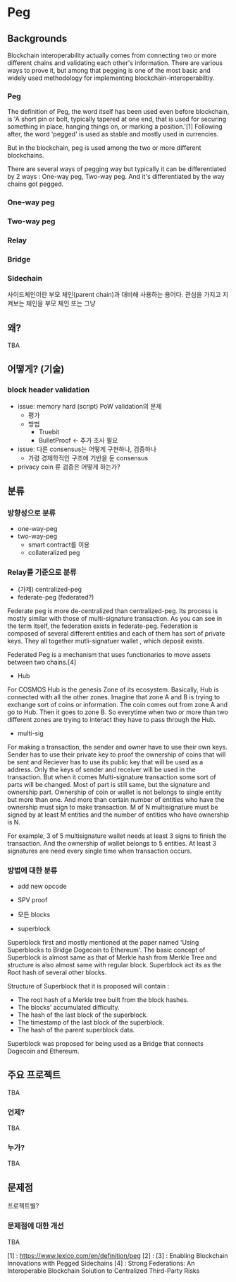 # Peg

## Backgrounds

Blockchain interoperability actually comes from connecting two or more different chains and validating each other's information. There are various ways to prove it, but among that pegging is one of the most basic and widely used methodology for implementing blockchain-interoperabiltiy. 

### Peg

The definition of Peg, the word itself has been used even before blockchain, is 'A short pin or bolt, typically tapered at one end, that is used for securing something in place, hanging things on, or marking a position.'[1] Following after, the word 'pegged' is used as stable and mostly used in currencies. 

But in the blockchain, peg is used among the two or more different blockchains. 

There are several ways of pegging way but typically it can be differentiated by 2 ways : One-way peg, Two-way peg. And it's differentiated by the way chains got pegged. 

### One-way peg

### Two-way peg

### Relay



### Bridge



### Sidechain
사이드체인이란 부모 체인(parent chain)과 대비해 사용하는 용어다. 관심을 가지고 지켜보는 체인을 부모 체인 또는 그냥


## 왜?
TBA

## 어떻게? (기술)

### block header validation
* issue: memory hard (script) PoW validation의 문제
  * 평가
  * 방법
     * Truebit
     * BulletProof <- 추가 조사 필요
* issue: 다른 consensus는 어떻게 구현하나, 검증하나
  * 가령 경제학적인 구조에 기반을 둔 consensus
* privacy coin 류 검증은 어떻게 하는가?

## 분류

### 방향성으로 분류
* one-way-peg
* two-way-peg
  * smart contract를 이용
  * collateralized peg

### Relay를 기준으로 분류
* (가제) centralized-peg
* federate-peg (federated?)

Federate peg is more de-centralized than centralized-peg. Its process is mostly similar with those of multi-signature transaction. As you can see in the term itself, the federation exists in federate-peg. Federation is composed of several different entities and each of them has sort of private keys. They all together mutli-signatuer wallet , which deposit exists.

Federated Peg is a mechanism that uses functionaries to move assets between two chains.[4] 

* Hub

For COSMOS Hub is the genesis Zone of its ecosystem. Basically, Hub is connected with all the other zones. Imagine that zone A and B is trying to exchange sort of coins or information. The coin comes out from zone A and go to Hub. Then it goes to zone B. So everytime when two or more than two different zones are trying to interact they have to pass through the Hub. 
  
* multi-sig

For making a transaction, the sender and owner have to use their own keys. Sender has to use their private key to proof the ownership of coins that will be sent and Reciever has to use its public key that will be used as a address. Only the keys of sender and receiver will be used in the transaction. But when it comes Multi-signature transaction some sort of parts will be changed. Most of part is still same, but the signature and ownership part. Ownership of coin or wallet is not belongs to single entity but more than one. And more than certain number of entities who have the ownership must sign to make transaction. M of N multisignature must be signed by at least M entities and the number of entities who have ownership is N. 

For example, 3 of 5 multisignature wallet needs at least 3 signs to finish the transaction. And the ownership of wallet belongs to 5 entities. At least 3 signatures are need every single time when transaction occurs. 
  
### 방법에 대한 분류
* add new opcode

* SPV proof

* 모든 blocks

* superblock

Superblock first and mostly mentioned at the paper named 'Using Superblocks to Bridge Dogecoin to Ethereum'. The basic concept of Superblock is almost same as that of Merkle hash from Merkle Tree and structure is also almost same with regular block. Superblock act its as the Root hash of several other blocks. 

Structure of Superblock that it is proposed will contain : 

- The root hash of a Merkle tree built from the block hashes.
- The blocks’ accumulated difficulty.
- The hash of the last block of the superblock.
- The timestamp of the last block of the superblock.
- The hash of the parent superblock data.

Superblock was proposed for being used as a Bridge that connects Dogecoin and Ethereum. 
  
## 주요 프로젝트
TBA

### 언제?
TBA

### 누가?
TBA

## 문제점
프로젝트별?

### 문제점에 대한 개선
TBA


[1] : https://www.lexico.com/en/definition/peg
[2] : 
[3] : Enabling Blockchain Innovations with Pegged Sidechains
[4] : Strong Federations: An Interoperable Blockchain Solution to Centralized Third-Party Risks




